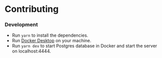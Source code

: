 # Contributing

### Development

* Run `yarn` to install the dependencies.
* Run [Docker Desktop](https://docs.docker.com/desktop/) on your machine.
* Run `yarn dev` to start Postgres database in Docker and start the server on localhost:4444.

